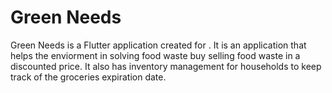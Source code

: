 # Green Needs

Green Needs is a Flutter application created for . It is an application that helps the enviorment in solving food waste buy selling food waste in a discounted price. 
It also has inventory management for households to keep track of the groceries expiration date.


